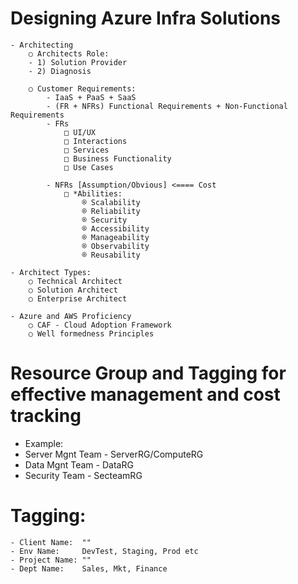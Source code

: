 # Designing Azure Infra Solutions

	- Architecting
		○ Architects Role:
		- 1) Solution Provider 
        - 2) Diagnosis

		○ Customer Requirements: 
			- IaaS + PaaS + SaaS
			- (FR + NFRs) Functional Requirements + Non-Functional Requirements
			- FRs
				□ UI/UX
				□ Interactions
				□ Services
				□ Business Functionality
				□ Use Cases

			- NFRs [Assumption/Obvious] <==== Cost
				□ *Abilities:
					® Scalability
					® Reliability 
					® Security
					® Accessibility
					® Manageability
					® Observability
					® Reusability

	- Architect Types:
		○ Technical Architect
		○ Solution Architect
		○ Enterprise Architect

	- Azure and AWS Proficiency
		○ CAF - Cloud Adoption Framework
		○ Well formedness Principles


# Resource Group and Tagging for effective management and cost tracking
- Example:
- Server Mgnt Team  - ServerRG/ComputeRG
- Data Mgnt Team    - DataRG
- Security Team     - SecteamRG

# Tagging:
	- Client Name:  "" 
	- Env Name:     DevTest, Staging, Prod etc
	- Project Name: ""
	- Dept Name:    Sales, Mkt, Finance